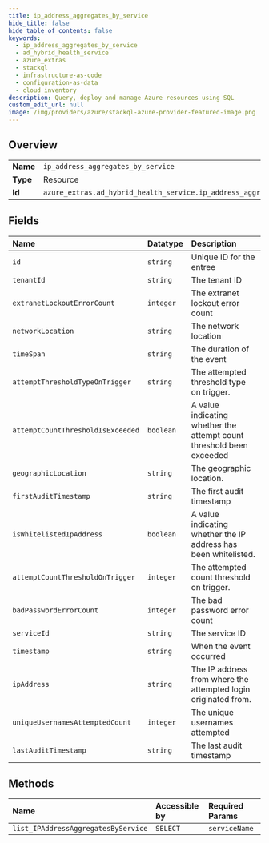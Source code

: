 ```yaml
---
title: ip_address_aggregates_by_service
hide_title: false
hide_table_of_contents: false
keywords:
  - ip_address_aggregates_by_service
  - ad_hybrid_health_service
  - azure_extras    
  - stackql
  - infrastructure-as-code
  - configuration-as-data
  - cloud inventory
description: Query, deploy and manage Azure resources using SQL
custom_edit_url: null
image: /img/providers/azure/stackql-azure-provider-featured-image.png
---
```

  
    

## Overview
<table><tbody>
<tr><td><b>Name</b></td><td><code>ip_address_aggregates_by_service</code></td></tr>
<tr><td><b>Type</b></td><td>Resource</td></tr>
<tr><td><b>Id</b></td><td><code>azure_extras.ad_hybrid_health_service.ip_address_aggregates_by_service</code></td></tr>
</tbody></table>

## Fields
| Name | Datatype | Description |
|:-----|:---------|:------------|
| `id` | `string` | Unique ID for the entree |
| `tenantId` | `string` | The tenant ID |
| `extranetLockoutErrorCount` | `integer` | The extranet lockout error count |
| `networkLocation` | `string` | The network location |
| `timeSpan` | `string` | The duration of the event |
| `attemptThresholdTypeOnTrigger` | `string` | The attempted threshold type on trigger. |
| `attemptCountThresholdIsExceeded` | `boolean` | A value indicating whether the attempt count threshold been exceeded |
| `geographicLocation` | `string` | The geographic location. |
| `firstAuditTimestamp` | `string` | The first audit timestamp |
| `isWhitelistedIpAddress` | `boolean` | A value indicating whether the IP address has been whitelisted. |
| `attemptCountThresholdOnTrigger` | `integer` | The attempted count threshold on trigger. |
| `badPasswordErrorCount` | `integer` | The bad password error count |
| `serviceId` | `string` | The service ID |
| `timestamp` | `string` | When the event occurred |
| `ipAddress` | `string` | The IP address from where the attempted login originated from. |
| `uniqueUsernamesAttemptedCount` | `integer` | The unique usernames attempted |
| `lastAuditTimestamp` | `string` | The last audit timestamp |
## Methods
| Name | Accessible by | Required Params |
|:-----|:--------------|:----------------|
| `list_IPAddressAggregatesByService` | `SELECT` | `serviceName` |
